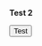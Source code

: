 <b>Test 2</b>
<form action="tincome.py" method="post">
    <input type="submit" name="testbutton" value="Test" />
</form>
